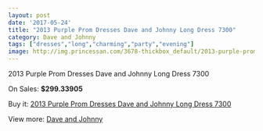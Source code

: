 ```yaml
---
layout: post
date: '2017-05-24'
title: "2013 Purple Prom Dresses Dave and Johnny Long Dress 7300"
category: Dave and Johnny
tags: ["dresses","long","charming","party","evening"]
image: http://img.princessan.com/3678-thickbox_default/2013-purple-prom-dresses-dave-and-johnny-long-dress-7300.jpg
---
```

2013 Purple Prom Dresses Dave and Johnny Long Dress 7300

On Sales: **$299.33905**
<a href="https://www.princessan.com/en/dave-and-johnny/1684-2013-purple-prom-dresses-dave-and-johnny-long-dress-7300.html"><amp-img layout="responsive" width="600" height="600" src="//img.princessan.com/3678-thickbox_default/2013-purple-prom-dresses-dave-and-johnny-long-dress-7300.jpg" alt="2013 Purple Prom Dresses Dave and Johnny Long Dress 7300 0" /></a>
<a href="https://www.princessan.com/en/dave-and-johnny/1684-2013-purple-prom-dresses-dave-and-johnny-long-dress-7300.html"><amp-img layout="responsive" width="600" height="600" src="//img.princessan.com/3679-thickbox_default/2013-purple-prom-dresses-dave-and-johnny-long-dress-7300.jpg" alt="2013 Purple Prom Dresses Dave and Johnny Long Dress 7300 1" /></a>

Buy it: [2013 Purple Prom Dresses Dave and Johnny Long Dress 7300](https://www.princessan.com/en/dave-and-johnny/1684-2013-purple-prom-dresses-dave-and-johnny-long-dress-7300.html "2013 Purple Prom Dresses Dave and Johnny Long Dress 7300")

View more: [Dave and Johnny](https://www.princessan.com/en/16-dave-and-johnny "Dave and Johnny")
